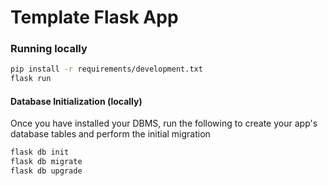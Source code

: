 # Template Flask App
### Running locally

```bash
pip install -r requirements/development.txt
flask run
```

#### Database Initialization (locally)

Once you have installed your DBMS, run the following to create your app's
database tables and perform the initial migration

```bash
flask db init
flask db migrate
flask db upgrade
```
